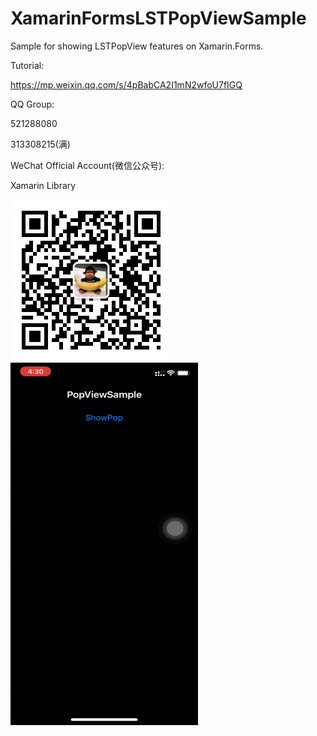 # XamarinFormsLSTPopViewSample 
Sample for showing LSTPopView features on Xamarin.Forms.

Tutorial:

https://mp.weixin.qq.com/s/4pBabCA2I1mN2wfoU7fIGQ

QQ Group:

521288080

313308215(满)

WeChat Official Account(微信公众号):

Xamarin Library

<img src="https://github.com/jingliancui/XamarinFormsLSTPopViewSample/blob/main/Images/wechatqrcode.jpg?raw=true"/>

<img src="https://github.com/jingliancui/XamarinFormsLSTPopViewSample/blob/main/Images/LSTPopView.gif?raw=true"  width="300" height="580"/>
